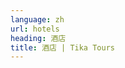 ```yaml
---
language: zh
url: hotels
heading: 酒店
title: 酒店 | Tika Tours
---
```

<div class="row content-row"><!-- 905 (0)-->

</div>
